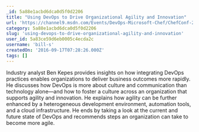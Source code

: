 ```yaml
---
_id: 5a88e1acbd6dca0d5f0d2206
title: "Using DevOps to Drive Organizational Agility and Innovation"
url: 'https://channel9.msdn.com/Events/DevOps-Microsoft-Chef/ChefConf-2016/Using-DevOps-to-Drive-Organizational-Agility-and-Innovation'
category: 5a88e1acbd6dca0d5f0d2206
slug: 'using-devops-to-drive-organizational-agility-and-innovation'
user_id: 5a83ce59d6eb0005c4ecda2c
username: 'bill-s'
createdOn: '2016-09-17T07:28:26.000Z'
tags: []
---
```


Industry analyst Ben Kepes provides insights on how integrating DevOps practices enables organizations to deliver business outcomes more rapidly. He discusses how DevOps is more about culture and communication than technology alone—and how to foster a culture across an organization that supports agility and innovation. He explains how agility can be further enhanced by a heterogeneous development environment, automation tools, and a cloud infrastructure. He ends by taking a look at the current and future state of DevOps and recommends steps an organization can take to become more agile.
